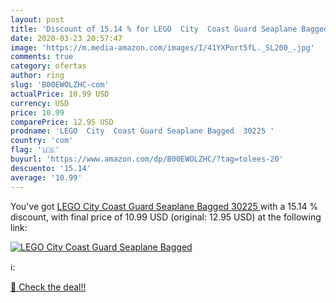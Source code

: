 ```yaml
---
layout: post
title: 'Discount of 15.14 % for LEGO  City  Coast Guard Seaplane Bagged '
date: 2020-03-23 20:57:47
image: 'https://m.media-amazon.com/images/I/41YXPort5fL._SL200_.jpg'
comments: true
category: ofertas
author: ring
slug: 'B00EWOLZHC-com'
actualPrice: 10.99 USD
currency: USD
price: 10.99
comparePrice: 12.95 USD
prodname: 'LEGO  City  Coast Guard Seaplane Bagged  30225 '
country: 'com'
flag: '🇺🇸'
buyurl: 'https://www.amazon.com/dp/B00EWOLZHC/?tag=tolees-20'
descuento: '15.14'
average: '10.99'
---
```


You've got [LEGO  City  Coast Guard Seaplane Bagged  30225 ](https://www.amazon.com/dp/B00EWOLZHC/?tag=tolees-20) with a  15.14 % discount, with final price of 10.99 USD (original: 12.95 USD) at the following link:

[![LEGO  City  Coast Guard Seaplane Bagged ](https://m.media-amazon.com/images/I/41YXPort5fL._SL200_.jpg)](https://www.amazon.com/dp/B00EWOLZHC/?tag=tolees-20)

ℹ️:


[🛒 Check the deal!!](https://www.amazon.com/dp/B00EWOLZHC/?tag=tolees-20)
